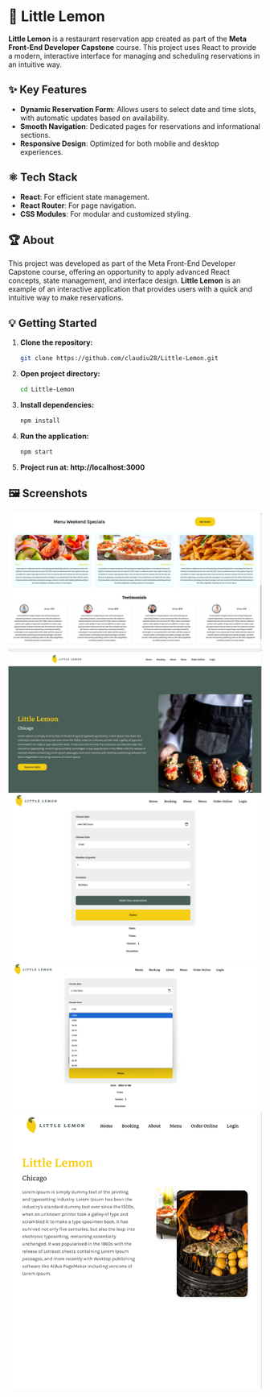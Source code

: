 # 🍋 Little Lemon

**Little Lemon** is a restaurant reservation app created as part of the **Meta Front-End Developer Capstone** course.
This project uses React to provide a modern, interactive interface for managing and scheduling reservations in an
intuitive way.

## ✨ Key Features

- **Dynamic Reservation Form**: Allows users to select date and time slots, with automatic updates based on
  availability.
- **Smooth Navigation**: Dedicated pages for reservations and informational sections.
- **Responsive Design**: Optimized for both mobile and desktop experiences.

## ⚛️ Tech Stack

- **React**: For efficient state management.
- **React Router**: For page navigation.
- **CSS Modules**: For modular and customized styling.

## 🏆 About

This project was developed as part of the Meta Front-End Developer Capstone course, offering an opportunity to apply
advanced React concepts, state management, and interface design. **Little Lemon** is an example of an interactive
application that provides users with a quick and intuitive way to make reservations.

## 💡 Getting Started

1. **Clone the repository:**
   ```bash
   git clone https://github.com/claudiu28/Little-Lemon.git
    ```
2. **Open project directory:**
   ```bash
   cd Little-Lemon
   ```
3. **Install dependencies:**
   ```bash
   npm install
   ```
4. **Run the application:**
   ```bash
   npm start
   ```
5. **Project run at: http://localhost:3000**

## 🖼️ Screenshots

![Home](src/assets/images/SSLM1.png)
![Home](src/assets/images/SSLM2.png)
![Booking](src/assets/images/SSLM3.png)
![Booking](src/assets/images/SSLM4.png)
![About](src/assets/images/SSLM5.png)
